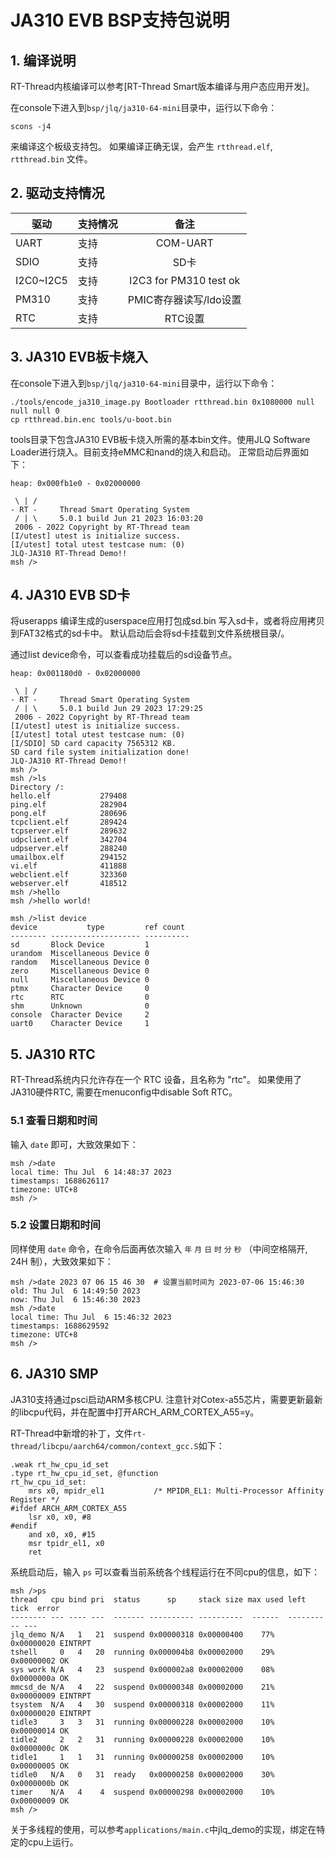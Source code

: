 # JA310 EVB BSP支持包说明

## 1. 编译说明

RT-Thread内核编译可以参考[RT-Thread Smart版本编译与用户态应用开发]。

在console下进入到`bsp/jlq/ja310-64-mini`目录中，运行以下命令：

```
scons -j4
```

来编译这个板级支持包。
如果编译正确无误，会产生 `rtthread.elf`, `rtthread.bin` 文件。


## 2. 驱动支持情况

| 驱动 | 支持情况  |  备注  |
| ------ | ----  | :------:  |
| UART | 支持 | COM-UART |
| SDIO | 支持 | SD卡 |
| I2C0~I2C5 | 支持 | I2C3 for PM310 test ok |
| PM310 | 支持 | PMIC寄存器读写/ldo设置 |
| RTC | 支持 | RTC设置 |

## 3. JA310 EVB板卡烧入
在console下进入到`bsp/jlq/ja310-64-mini`目录中，运行以下命令：
```
./tools/encode_ja310_image.py Bootloader rtthread.bin 0x1080000 null null null 0
cp rtthread.bin.enc tools/u-boot.bin
```
tools目录下包含JA310 EVB板卡烧入所需的基本bin文件。使用JLQ Software Loader进行烧入。目前支持eMMC和nand的烧入和启动。
正常启动后界面如下：
```
heap: 0x000fb1e0 - 0x02000000

 \ | /
- RT -     Thread Smart Operating System
 / | \     5.0.1 build Jun 21 2023 16:03:20
 2006 - 2022 Copyright by RT-Thread team
[I/utest] utest is initialize success.
[I/utest] total utest testcase num: (0)
JLQ-JA310 RT-Thread Demo!!
msh />
```
## 4. JA310 EVB SD卡
将userapps 编译生成的userspace应用打包成sd.bin 写入sd卡，或者将应用拷贝到FAT32格式的sd卡中。
默认启动后会将sd卡挂载到文件系统根目录/。

通过list device命令，可以查看成功挂载后的sd设备节点。

```
heap: 0x001180d0 - 0x02000000

 \ | /
- RT -     Thread Smart Operating System
 / | \     5.0.1 build Jun 29 2023 17:29:25
 2006 - 2022 Copyright by RT-Thread team
[I/utest] utest is initialize success.
[I/utest] total utest testcase num: (0)
[I/SDIO] SD card capacity 7565312 KB.
SD card file system initialization done!
JLQ-JA310 RT-Thread Demo!!
msh />
msh />ls
Directory /:
hello.elf           279408
ping.elf            282904
pong.elf            280696
tcpclient.elf       289424
tcpserver.elf       289632
udpclient.elf       342704
udpserver.elf       288240
umailbox.elf        294152
vi.elf              411888
webclient.elf       323360
webserver.elf       418512
msh />hello
msh />hello world!

msh />list device
device           type         ref count
-------- -------------------- ----------
sd       Block Device         1
urandom  Miscellaneous Device 0
random   Miscellaneous Device 0
zero     Miscellaneous Device 0
null     Miscellaneous Device 0
ptmx     Character Device     0
rtc      RTC                  0
shm      Unknown              0
console  Character Device     2
uart0    Character Device     1
```

## 5. JA310 RTC
RT-Thread系统内只允许存在一个 RTC 设备，且名称为 "rtc"。
如果使用了JA310硬件RTC, 需要在menuconfig中disable Soft RTC。
### 5.1 查看日期和时间

输入 `date` 即可，大致效果如下：

```
msh />date
local time: Thu Jul  6 14:48:37 2023
timestamps: 1688626117
timezone: UTC+8
msh />
```

### 5.2 设置日期和时间

同样使用 `date` 命令，在命令后面再依次输入 `年` `月` `日` `时` `分` `秒` （中间空格隔开, 24H 制），大致效果如下：

```
msh />date 2023 07 06 15 46 30  # 设置当前时间为 2023-07-06 15:46:30
old: Thu Jul  6 14:49:50 2023
now: Thu Jul  6 15:46:30 2023
msh />date
local time: Thu Jul  6 15:46:32 2023
timestamps: 1688629592
timezone: UTC+8
msh />
```

## 6. JA310 SMP
JA310支持通过psci启动ARM多核CPU.
注意针对Cotex-a55芯片，需要更新最新的libcpu代码，并在配置中打开ARCH_ARM_CORTEX_A55=y。

RT-Thread中新增的补丁，文件`rt-thread/libcpu/aarch64/common/context_gcc.S`如下：

```
.weak rt_hw_cpu_id_set
.type rt_hw_cpu_id_set, @function
rt_hw_cpu_id_set:
    mrs x0, mpidr_el1           /* MPIDR_EL1: Multi-Processor Affinity Register */
#ifdef ARCH_ARM_CORTEX_A55
    lsr x0, x0, #8
#endif
    and x0, x0, #15
    msr tpidr_el1, x0
    ret
```

系统启动后，输入 `ps` 可以查看当前系统各个线程运行在不同cpu的信息，如下：

```
msh />ps
thread   cpu bind pri  status      sp     stack size max used left tick  error
-------- --- ---- ---  ------- ---------- ----------  ------  ---------- ---
jlq_demo N/A   1   21  suspend 0x00000318 0x00000400    77%   0x00000020 EINTRPT
tshell     0   4   20  running 0x000004b8 0x00002000    29%   0x00000002 OK
sys work N/A   4   23  suspend 0x000002a8 0x00002000    08%   0x0000000a OK
mmcsd_de N/A   4   22  suspend 0x00000348 0x00002000    21%   0x00000009 EINTRPT
tsystem  N/A   4   30  suspend 0x00000318 0x00002000    11%   0x00000020 EINTRPT
tidle3     3   3   31  running 0x00000228 0x00002000    10%   0x00000014 OK
tidle2     2   2   31  running 0x00000228 0x00002000    10%   0x0000000c OK
tidle1     1   1   31  running 0x00000258 0x00002000    10%   0x00000005 OK
tidle0   N/A   0   31  ready   0x00000258 0x00002000    30%   0x0000000b OK
timer    N/A   4    4  suspend 0x00000298 0x00002000    10%   0x00000009 OK
msh />
```

关于多线程的使用，可以参考`applications/main.c`中jlq_demo的实现，绑定在特定的cpu上运行。
